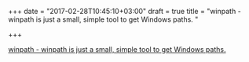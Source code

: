 +++
date = "2017-02-28T10:45:10+03:00"
draft = true
title = "winpath - winpath is just a small, simple tool to get Windows paths. "

+++

<p><a href="https://t.co/2PIGMlNegw">winpath - winpath is just a small, simple tool to get Windows paths. </a></p>
